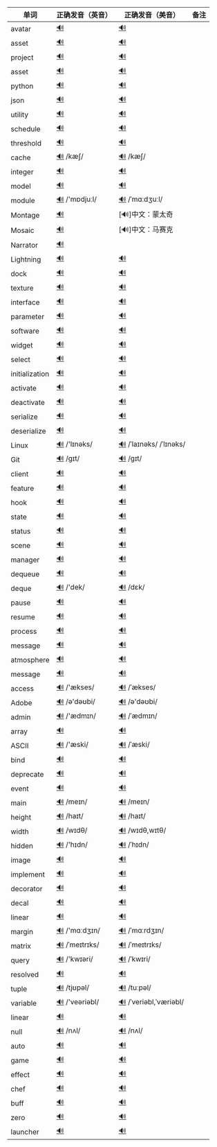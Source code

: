 

| 单词 | 正确发音（英音）| 正确发音（美音）| 备注 |
| --- | ----------- | ----------- | ----------- |
| avatar | [🔊](https://dict.youdao.com/dictvoice?audio=avatar&type=1)   | [🔊](https://dict.youdao.com/dictvoice?audio=avatar&type=2)   |  |
| asset | [🔊](https://dict.youdao.com/dictvoice?audio=asset&type=1)   | [🔊](https://dict.youdao.com/dictvoice?audio=asset&type=2)   |  |
| project | [🔊](https://dict.youdao.com/dictvoice?audio=project&type=1)   | [🔊](https://dict.youdao.com/dictvoice?audio=project&type=2)   |  |
| asset | [🔊](https://dict.youdao.com/dictvoice?audio=asset&type=1)   | [🔊](https://dict.youdao.com/dictvoice?audio=asset&type=2)   |  |
| python | [🔊](https://dict.youdao.com/dictvoice?audio=python&type=1)   | [🔊](https://dict.youdao.com/dictvoice?audio=python&type=2)   |  |
| json | [🔊](https://dict.youdao.com/dictvoice?audio=json&type=1)   | [🔊](https://dict.youdao.com/dictvoice?audio=json&type=2)   |  |
| utility | [🔊](https://dict.youdao.com/dictvoice?audio=utility&type=1)   | [🔊](https://dict.youdao.com/dictvoice?audio=utility&type=2)   |  |
| schedule | [🔊](https://dict.youdao.com/dictvoice?audio=schedule&type=1) | [🔊](https://dict.youdao.com/dictvoice?audio=schedule&type=2)  |  |
| threshold | [🔊](https://dict.youdao.com/dictvoice?audio=threshold&type=1) | [🔊](https://dict.youdao.com/dictvoice?audio=threshold&type=2)  |  |
| cache | [🔊](https://dict.youdao.com/dictvoice?audio=cache&type=1)  /kæʃ/ | [🔊](https://dict.youdao.com/dictvoice?audio=cache&type=2)  /kæʃ/ |  |
| integer | [🔊](https://dict.youdao.com/dictvoice?audio=integer&type=1) | [🔊](https://dict.youdao.com/dictvoice?audio=integer&type=2)  |  |
| model | [🔊](https://dict.youdao.com/dictvoice?audio=model&type=1) | [🔊](https://dict.youdao.com/dictvoice?audio=model&type=2)  |  |
| module | [🔊](https://dict.youdao.com/dictvoice?audio=module&type=1)  /'mɒdjuːl/ | [🔊](https://dict.youdao.com/dictvoice?audio=module&type=2)  /ˈmɑːdʒuːl/ |  |
| Montage | [🔊](https://dict.youdao.com/dictvoice?audio=Montage&type=1) | [🔊]中文：蒙太奇  |  |
| Mosaic | [🔊](https://dict.youdao.com/dictvoice?audio=Mosaic&type=1) | [🔊]中文：马赛克  |  |
| Narrator | [🔊](https://dict.youdao.com/dictvoice?audio=Narrator&type=1) |   |  |
| Lightning | [🔊](https://dict.youdao.com/dictvoice?audio=Lightning&type=1) |  [🔊](https://dict.youdao.com/dictvoice?audio=Lightning&type=2) |  |
| dock | [🔊](https://dict.youdao.com/dictvoice?audio=dock&type=1) |  [🔊](https://dict.youdao.com/dictvoice?audio=dock&type=2) |  |
| texture | [🔊](https://dict.youdao.com/dictvoice?audio=texture&type=1) |  [🔊](https://dict.youdao.com/dictvoice?audio=texture&type=2) |  |
| interface | [🔊](https://dict.youdao.com/dictvoice?audio=interface&type=1) |  [🔊](https://dict.youdao.com/dictvoice?audio=interface&type=2) |  |
| parameter | [🔊](https://dict.youdao.com/dictvoice?audio=parameter&type=1) |  [🔊](https://dict.youdao.com/dictvoice?audio=parameter&type=2) |  |
| software | [🔊](https://dict.youdao.com/dictvoice?audio=software&type=1) |  [🔊](https://dict.youdao.com/dictvoice?audio=software&type=2) |  |
| widget | [🔊](https://dict.youdao.com/dictvoice?audio=widget&type=1) |  [🔊](https://dict.youdao.com/dictvoice?audio=widget&type=2) |  |
| select | [🔊](https://dict.youdao.com/dictvoice?audio=select&type=1) |  [🔊](https://dict.youdao.com/dictvoice?audio=select&type=2) |  |
| initialization | [🔊](https://dict.youdao.com/dictvoice?audio=initialization&type=1) |  [🔊](https://dict.youdao.com/dictvoice?audio=initialization&type=2) |  |
| activate | [🔊](https://dict.youdao.com/dictvoice?audio=activate&type=1) |  [🔊](https://dict.youdao.com/dictvoice?audio=activate&type=2) |  |
| deactivate | [🔊](https://dict.youdao.com/dictvoice?audio=deactivate&type=1) |  [🔊](https://dict.youdao.com/dictvoice?audio=deactivate&type=2) |  |
| serialize | [🔊](https://dict.youdao.com/dictvoice?audio=serialize&type=1) |  [🔊](https://dict.youdao.com/dictvoice?audio=serialize&type=2) |  |
| deserialize | [🔊](https://dict.youdao.com/dictvoice?audio=deserialize&type=1) |  [🔊](https://dict.youdao.com/dictvoice?audio=deserialize&type=2) |  |
| Linux | [🔊](https://dict.youdao.com/dictvoice?audio=linux&type=1)  /'lɪnəks/ | [🔊](https://dict.youdao.com/dictvoice?audio=linux&type=2)  /ˈlaɪnəks/ /ˈlɪnəks/ |  |
| Git | [🔊](https://dict.youdao.com/dictvoice?audio=git&type=1)  /ɡɪt/ | [🔊](https://dict.youdao.com/dictvoice?audio=git&type=2)  /ɡɪt/ |  |
| client | [🔊](https://dict.youdao.com/dictvoice?audio=client&type=1) |  [🔊](https://dict.youdao.com/dictvoice?audio=client&type=2) |  |
| feature | [🔊](https://dict.youdao.com/dictvoice?audio=feature&type=1) |  [🔊](https://dict.youdao.com/dictvoice?audio=feature&type=2) |  |
| hook | [🔊](https://dict.youdao.com/dictvoice?audio=hook&type=1) |  [🔊](https://dict.youdao.com/dictvoice?audio=hook&type=2) |  |
| state | [🔊](https://dict.youdao.com/dictvoice?audio=state&type=1) |  [🔊](https://dict.youdao.com/dictvoice?audio=state&type=2) |  |
| status | [🔊](https://dict.youdao.com/dictvoice?audio=status&type=1) |  [🔊](https://dict.youdao.com/dictvoice?audio=status&type=2) |  |
| scene | [🔊](https://dict.youdao.com/dictvoice?audio=scene&type=1) |  [🔊](https://dict.youdao.com/dictvoice?audio=scene&type=2) |  |
| manager | [🔊](https://dict.youdao.com/dictvoice?audio=manager&type=1) |  [🔊](https://dict.youdao.com/dictvoice?audio=manager&type=2) |  |
| dequeue | [🔊](https://dict.youdao.com/dictvoice?audio=dequeue&type=1) |  [🔊](https://dict.youdao.com/dictvoice?audio=dequeue&type=2) |  |
| deque | [🔊](https://dict.youdao.com/dictvoice?audio=deque&type=1)  /'dek/ | [🔊](https://dict.youdao.com/dictvoice?audio=deque&type=2)  /dɛk/ |  |
| pause | [🔊](https://dict.youdao.com/dictvoice?audio=pause&type=1) |  [🔊](https://dict.youdao.com/dictvoice?audio=pause&type=2) |  |
| resume | [🔊](https://dict.youdao.com/dictvoice?audio=resume&type=1) |  [🔊](https://dict.youdao.com/dictvoice?audio=resume&type=2) |  |
| process | [🔊](https://dict.youdao.com/dictvoice?audio=process&type=1) |  [🔊](https://dict.youdao.com/dictvoice?audio=process&type=2) |  |
| message | [🔊](https://dict.youdao.com/dictvoice?audio=message&type=1) |  [🔊](https://dict.youdao.com/dictvoice?audio=message&type=2) |  |
| atmosphere | [🔊](https://dict.youdao.com/dictvoice?audio=atmosphere&type=1) |  [🔊](https://dict.youdao.com/dictvoice?audio=atmosphere&type=2) |  |
| message | [🔊](https://dict.youdao.com/dictvoice?audio=message&type=1) |  [🔊](https://dict.youdao.com/dictvoice?audio=message&type=2) |  |
| access | [🔊](https://dict.youdao.com/dictvoice?audio=access&type=1)  /'ækses/ | [🔊](https://dict.youdao.com/dictvoice?audio=access&type=2)  /ˈækses/ |  |
| Adobe | [🔊](https://dict.youdao.com/dictvoice?audio=Adobe&type=1)  /ə'dəʊbi/ | [🔊](https://dict.youdao.com/dictvoice?audio=Adobe&type=2)  /ə'dəʊbi/ |  |
| admin | [🔊](https://dict.youdao.com/dictvoice?audio=admin&type=1)  /'ædmɪn/ | [🔊](https://dict.youdao.com/dictvoice?audio=admin&type=2)  /ˈædmɪn/ |  |
| array | [🔊](https://dict.youdao.com/dictvoice?audio=array&type=1) |  [🔊](https://dict.youdao.com/dictvoice?audio=array&type=2) |  |
| ASCII | [🔊](https://dict.youdao.com/dictvoice?audio=ascii&type=1)  /'æski/ | [🔊](https://dict.youdao.com/dictvoice?audio=ascii&type=2)  /ˈæski/ |  |
| bind | [🔊](https://dict.youdao.com/dictvoice?audio=bind&type=1) |  [🔊](https://dict.youdao.com/dictvoice?audio=bind&type=2) |  |
| deprecate | [🔊](https://dict.youdao.com/dictvoice?audio=deprecate&type=1) |  [🔊](https://dict.youdao.com/dictvoice?audio=deprecate&type=2) |  |
| event | [🔊](https://dict.youdao.com/dictvoice?audio=event&type=1) |  [🔊](https://dict.youdao.com/dictvoice?audio=event&type=2) |  |
| main | [🔊](https://dict.youdao.com/dictvoice?audio=main&type=1)  /meɪn/ | [🔊](https://dict.youdao.com/dictvoice?audio=main&type=2)  /meɪn/ |  |
| height | [🔊](https://dict.youdao.com/dictvoice?audio=height&type=1)  /haɪt/ | [🔊](https://dict.youdao.com/dictvoice?audio=height&type=2)  /haɪt/ |  |
| width | [🔊](https://dict.youdao.com/dictvoice?audio=width&type=1)  /wɪdθ/ | [🔊](https://dict.youdao.com/dictvoice?audio=width&type=2)  /wɪdθ,wɪtθ/ |  |
| hidden | [🔊](https://dict.youdao.com/dictvoice?audio=hidden&type=1)  /'hɪdn/ | [🔊](https://dict.youdao.com/dictvoice?audio=hidden&type=2)  /ˈhɪdn/ |  |
| image | [🔊](https://dict.youdao.com/dictvoice?audio=image&type=1) |  [🔊](https://dict.youdao.com/dictvoice?audio=image&type=2) |  |
| implement | [🔊](https://dict.youdao.com/dictvoice?audio=implement&type=1) |  [🔊](https://dict.youdao.com/dictvoice?audio=implement&type=2) |  |
| decorator | [🔊](https://dict.youdao.com/dictvoice?audio=decorator&type=1) |  [🔊](https://dict.youdao.com/dictvoice?audio=decorator&type=2) |  |
| decal | [🔊](https://dict.youdao.com/dictvoice?audio=decal&type=1) |  [🔊](https://dict.youdao.com/dictvoice?audio=decal&type=2) |  |
| linear | [🔊](https://dict.youdao.com/dictvoice?audio=linear&type=1) |  [🔊](https://dict.youdao.com/dictvoice?audio=linear&type=2) |  |
| margin | [🔊](https://dict.youdao.com/dictvoice?audio=margin&type=1)  /'mɑːdʒɪn/ | [🔊](https://dict.youdao.com/dictvoice?audio=margin&type=2)  /ˈmɑːrdʒɪn/ |  |
| matrix | [🔊](https://dict.youdao.com/dictvoice?audio=matrix&type=1)  /ˈmeɪtrɪks/ | [🔊](https://dict.youdao.com/dictvoice?audio=matrix&type=2)  /ˈmeɪtrɪks/ |  |
| query | [🔊](https://dict.youdao.com/dictvoice?audio=query&type=1)  /'kwɪəri/ | [🔊](https://dict.youdao.com/dictvoice?audio=query&type=2)  /ˈkwɪri/ |  |
| resolved | [🔊](https://dict.youdao.com/dictvoice?audio=resolved&type=1) |  [🔊](https://dict.youdao.com/dictvoice?audio=resolved&type=2) |  |
| tuple | [🔊](https://dict.youdao.com/dictvoice?audio=tuple&type=1) /tjʊpəl/ | [🔊](https://dict.youdao.com/dictvoice?audio=tuple&type=2) /tuːpəl/ |  |
| variable | [🔊](https://dict.youdao.com/dictvoice?audio=variable&type=1)  /'veəriəbl/ | [🔊](https://dict.youdao.com/dictvoice?audio=variable&type=2)  /ˈveriəbl,ˈværiəbl/ |  |
| linear | [🔊](https://dict.youdao.com/dictvoice?audio=linear&type=1) |  [🔊](https://dict.youdao.com/dictvoice?audio=linear&type=2) |  |
| null | [🔊](https://dict.youdao.com/dictvoice?audio=null&type=1)  /nʌl/ | [🔊](https://dict.youdao.com/dictvoice?audio=null&type=2)  /nʌl/ |  |
| auto | [🔊](https://dict.youdao.com/dictvoice?audio=auto&type=1) |  [🔊](https://dict.youdao.com/dictvoice?audio=auto&type=2) |  |
| game | [🔊](https://dict.youdao.com/dictvoice?audio=game&type=1) |  [🔊](https://dict.youdao.com/dictvoice?audio=game&type=2) |  |
| effect | [🔊](https://dict.youdao.com/dictvoice?audio=effect&type=1) |  [🔊](https://dict.youdao.com/dictvoice?audio=effect&type=2) |  |
| chef | [🔊](https://dict.youdao.com/dictvoice?audio=chef&type=1) |  [🔊](https://dict.youdao.com/dictvoice?audio=chef&type=2) |  |
| buff | [🔊](https://dict.youdao.com/dictvoice?audio=buff&type=1) |  [🔊](https://dict.youdao.com/dictvoice?audio=buff&type=2) |  |
| zero | [🔊](https://dict.youdao.com/dictvoice?audio=zero&type=1) |  [🔊](https://dict.youdao.com/dictvoice?audio=zero&type=2) |  |
| launcher | [🔊](https://dict.youdao.com/dictvoice?audio=launcher&type=1) |  [🔊](https://dict.youdao.com/dictvoice?audio=launcher&type=2) |  |

